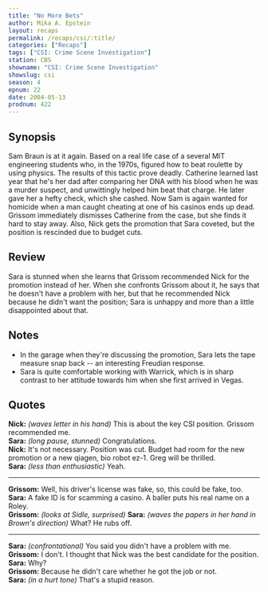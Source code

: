 ```yaml
---
title: "No More Bets"
author: Mika A. Epstein
layout: recaps
permalink: /recaps/csi/:title/
categories: ["Recaps"]
tags: ["CSI: Crime Scene Investigation"]
station: CBS
showname: "CSI: Crime Scene Investigation"
showslug: csi
season: 4
epnum: 22
date: 2004-05-13
prodnum: 422
---
```


## Synopsis

Sam Braun is at it again. Based on a real life case of a several MIT engineering students who, in the 1970s, figured how to beat roulette by using physics. The results of this tactic prove deadly. Catherine learned last year that he's her dad after comparing her DNA with his blood when he was a murder suspect, and unwittingly helped him beat that charge. He later gave her a hefty check, which she cashed. Now Sam is again wanted for homicide when a man caught cheating at one of his casinos ends up dead. Grissom immediately dismisses Catherine from the case, but she finds it hard to stay away. Also, Nick gets the promotion that Sara coveted, but the position is rescinded due to budget cuts.

## Review

Sara is stunned when she learns that Grissom recommended Nick for the promotion instead of her. When she confronts Grissom about it, he says that he doesn't have a problem with her, but that he recommended Nick because he didn't want the position; Sara is unhappy and more than a little disappointed about that.

## Notes

* In the garage when they're discussing the promotion, Sara lets the tape measure snap back -- an interesting Freudian response.
* Sara is quite comfortable working with Warrick, which is in sharp contrast to her attitude towards him when she first arrived in Vegas.

## Quotes

**Nick:** _(waves letter in his hand)_ This is about the key CSI position. Grissom recommended me.\
**Sara:** _(long pause, stunned)_ Congratulations.\
**Nick:** It's not necessary. Position was cut. Budget had room for the new promotion or a new qiagen, bio robot ez-1. Greg will be thrilled.\
**Sara:** _(less than enthusiastic)_ Yeah.

- - -

**Grissom:** Well, his driver's license was fake, so, this could be fake, too.\
**Sara:** A fake ID is for scamming a casino. A baller puts his real name on a Roley.\
**Grissom:** _(looks at Sidle, surprised)_
**Sara:** _(waves the papers in her hand in Brown's direction)_ What? He rubs off.

- - -

**Sara:** _(confrontational)_ You said you didn't have a problem with me.\
**Grissom:** I don't. I thought that Nick was the best candidate for the position.\
**Sara:** Why?\
**Grissom:** Because he didn't care whether he got the job or not.\
**Sara:** _(in a hurt tone)_ That's a stupid reason.
